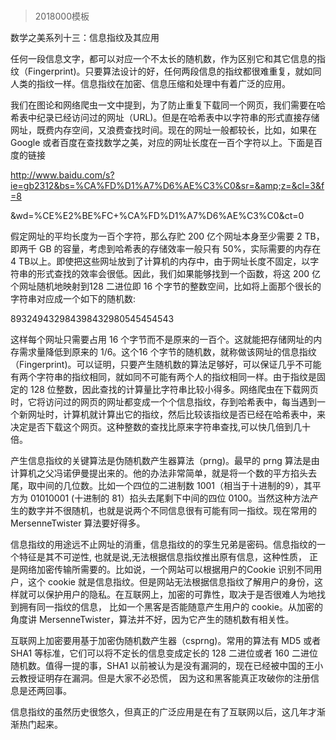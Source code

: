 # 
> 2018000模板





数学之美系列十三：信息指纹及其应用

任何一段信息文字，都可以对应一个不太长的随机数，作为区别它和其它信息的指纹（Fingerprint)。只要算法设计的好，任何两段信息的指纹都很难重复，就如同人类的指纹一样。信息指纹在加密、信息压缩和处理中有着广泛的应用。



我们在图论和网络爬虫一文中提到，为了防止重复下载同一个网页，我们需要在哈希表中纪录已经访问过的网址（URL)。但是在哈希表中以字符串的形式直接存储网址，既费内存空间，又浪费查找时间。现在的网址一般都较长，比如，如果在 Google 或者百度在查找数学之美，对应的网址长度在一百个字符以上。下面是百度的链接



http://www.baidu.com/s?ie=gb2312&bs=%CA%FD%D1%A7%D6%AE%C3%C0&sr=&amp;z=&cl=3&f=8

&wd=%CE%E2%BE%FC+%CA%FD%D1%A7%D6%AE%C3%C0&ct=0



假定网址的平均长度为一百个字符，那么存贮 200 亿个网址本身至少需要 2 TB，即两千 GB 的容量，考虑到哈希表的存储效率一般只有 50%，实际需要的内存在 4 TB以上。即使把这些网址放到了计算机的内存中，由于网址长度不固定，以字符串的形式查找的效率会很低。因此，我们如果能够找到一个函数，将这 200 亿个网址随机地映射到128 二进位即 16 个字节的整数空间，比如将上面那个很长的字符串对应成一个如下的随机数:



893249432984398432980545454543



这样每个网址只需要占用 16 个字节而不是原来的一百个。这就能把存储网址的内存需求量降低到原来的 1/6。这个16 个字节的随机数，就称做该网址的信息指纹（Fingerprint)。可以证明，只要产生随机数的算法足够好，可以保证几乎不可能有两个字符串的指纹相同，就如同不可能有两个人的指纹相同一样。由于指纹是固定的 128 位整数，因此查找的计算量比字符串比较小得多。网络爬虫在下载网页时，它将访问过的网页的网址都变成一个个信息指纹，存到哈希表中，每当遇到一个新网址时，计算机就计算出它的指纹，然后比较该指纹是否已经在哈希表中，来决定是否下载这个网页。这种整数的查找比原来字符串查找,可以快几倍到几十倍。



产生信息指纹的关键算法是伪随机数产生器算法（prng)。最早的 prng 算法是由计算机之父冯诺伊曼提出来的。他的办法非常简单，就是将一个数的平方掐头去尾，取中间的几位数。比如一个四位的二进制数 1001（相当于十进制的9），其平方为 01010001 (十进制的 81）掐头去尾剩下中间的四位 0100。当然这种方法产生的数字并不很随机，也就是说两个不同信息很有可能有同一指纹。现在常用的 MersenneTwister 算法要好得多。



信息指纹的用途远不止网址的消重，信息指纹的的孪生兄弟是密码。信息指纹的一个特征是其不可逆性, 也就是说,无法根据信息指纹推出原有信息，这种性质， 正是网络加密传输所需要的。比如说，一个网站可以根据用户的Cookie 识别不同用户，这个 cookie 就是信息指纹。但是网站无法根据信息指纹了解用户的身份，这样就可以保护用户的隐私。在互联网上，加密的可靠性，取决于是否很难人为地找到拥有同一指纹的信息， 比如一个黑客是否能随意产生用户的 cookie。从加密的角度讲 MersenneTwister，算法并不好，因为它产生的随机数有相关性。



互联网上加密要用基于加密伪随机数产生器（csprng)。常用的算法有 MD5 或者 SHA1 等标准，它们可以将不定长的信息变成定长的 128 二进位或者 160 二进位随机数。值得一提的事，SHA1 以前被认为是没有漏洞的，现在已经被中国的王小云教授证明存在漏洞。但是大家不必恐慌， 因为这和黑客能真正攻破你的注册信息是还两回事。



信息指纹的虽然历史很悠久，但真正的广泛应用是在有了互联网以后，这几年才渐渐热门起来。




